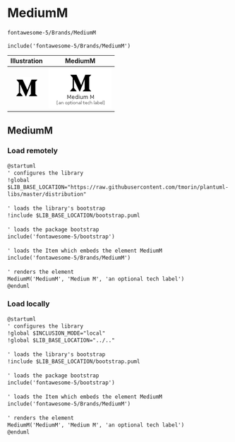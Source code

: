 # MediumM


```text
fontawesome-5/Brands/MediumM
```

```text
include('fontawesome-5/Brands/MediumM')
```



| Illustration | MediumM |
| :---: | :---: |
| ![illustration for Illustration](../../fontawesome-5/Brands/MediumM.png) | ![illustration for MediumM](../../fontawesome-5/Brands/MediumM.Local.png) |




## MediumM

### Load remotely
```plantuml
@startuml
' configures the library
!global $LIB_BASE_LOCATION="https://raw.githubusercontent.com/tmorin/plantuml-libs/master/distribution"

' loads the library's bootstrap
!include $LIB_BASE_LOCATION/bootstrap.puml

' loads the package bootstrap
include('fontawesome-5/bootstrap')

' loads the Item which embeds the element MediumM
include('fontawesome-5/Brands/MediumM')

' renders the element
MediumM('MediumM', 'Medium M', 'an optional tech label')
@enduml
```

### Load locally
```plantuml
@startuml
' configures the library
!global $INCLUSION_MODE="local"
!global $LIB_BASE_LOCATION="../.."

' loads the library's bootstrap
!include $LIB_BASE_LOCATION/bootstrap.puml

' loads the package bootstrap
include('fontawesome-5/bootstrap')

' loads the Item which embeds the element MediumM
include('fontawesome-5/Brands/MediumM')

' renders the element
MediumM('MediumM', 'Medium M', 'an optional tech label')
@enduml
```

